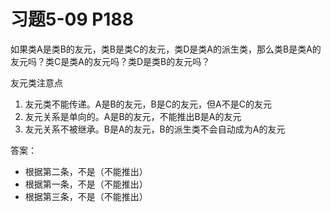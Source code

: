 # 习题5-09 P188
如果类A是类B的友元，类B是类C的友元，类D是类A的派生类，那么类B是类A的友元吗？类C是类A的友元吗？类D是类B的友元吗？

友元类注意点
1. 友元类不能传递。A是B的友元，B是C的友元，但A不是C的友元
2. 友元关系是单向的。A是B的友元，不能推出B是A的友元
3. 友元关系不被继承。B是A的友元，B的派生类不会自动成为A的友元

答案：
- 根据第二条，不是（不能推出）
- 根据第一条，不是（不能推出）
- 根据第三条，不是（不能推出）